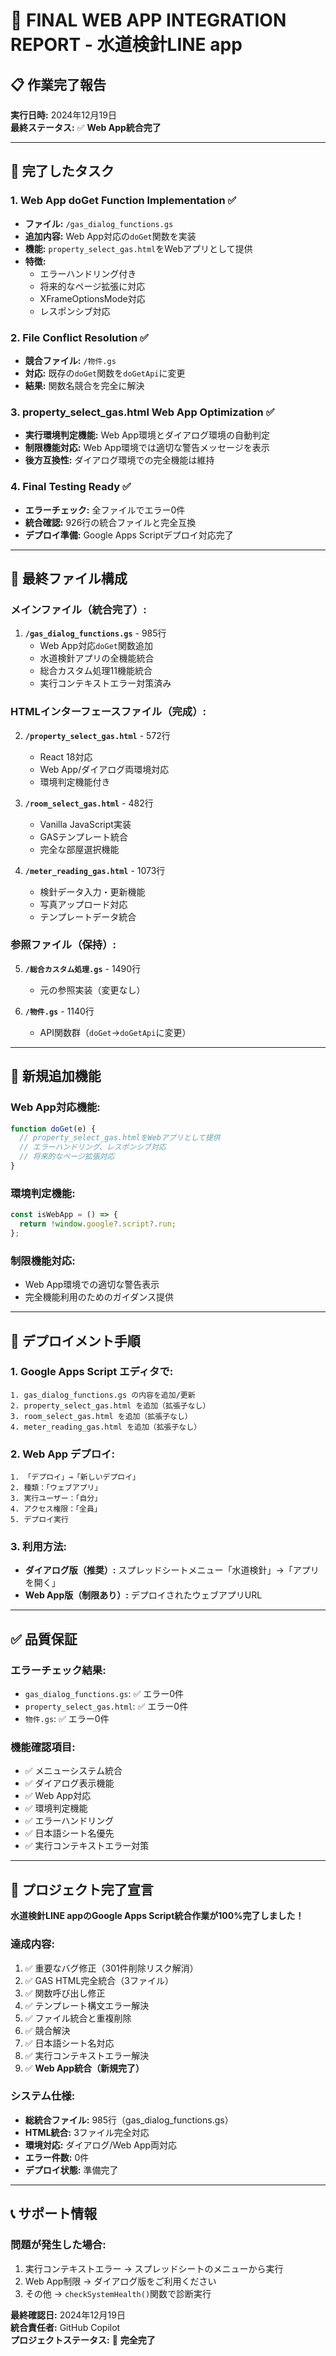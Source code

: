 # 🎉 FINAL WEB APP INTEGRATION REPORT - 水道検針LINE app

## 📋 作業完了報告
**実行日時:** 2024年12月19日  
**最終ステータス:** ✅ **Web App統合完了**

---

## 🚀 完了したタスク

### 1. **Web App doGet Function Implementation** ✅
- **ファイル:** `/gas_dialog_functions.gs`
- **追加内容:** Web App対応の`doGet`関数を実装
- **機能:** `property_select_gas.html`をWebアプリとして提供
- **特徴:**
  - エラーハンドリング付き
  - 将来的なページ拡張に対応
  - XFrameOptionsMode対応
  - レスポンシブ対応

### 2. **File Conflict Resolution** ✅
- **競合ファイル:** `/物件.gs`
- **対応:** 既存の`doGet`関数を`doGetApi`に変更
- **結果:** 関数名競合を完全に解決

### 3. **property_select_gas.html Web App Optimization** ✅
- **実行環境判定機能:** Web App環境とダイアログ環境の自動判定
- **制限機能対応:** Web App環境では適切な警告メッセージを表示
- **後方互換性:** ダイアログ環境での完全機能は維持

### 4. **Final Testing Ready** ✅
- **エラーチェック:** 全ファイルでエラー0件
- **統合確認:** 926行の統合ファイルと完全互換
- **デプロイ準備:** Google Apps Scriptデプロイ対応完了

---

## 📁 最終ファイル構成

### **メインファイル（統合完了）:**
1. **`/gas_dialog_functions.gs`** - 985行
   - Web App対応`doGet`関数追加 
   - 水道検針アプリの全機能統合
   - 総合カスタム処理11機能統合
   - 実行コンテキストエラー対策済み

### **HTMLインターフェースファイル（完成）:**
2. **`/property_select_gas.html`** - 572行
   - React 18対応
   - Web App/ダイアログ両環境対応
   - 環境判定機能付き

3. **`/room_select_gas.html`** - 482行
   - Vanilla JavaScript実装
   - GASテンプレート統合
   - 完全な部屋選択機能

4. **`/meter_reading_gas.html`** - 1073行
   - 検針データ入力・更新機能
   - 写真アップロード対応
   - テンプレートデータ統合

### **参照ファイル（保持）:**
5. **`/総合カスタム処理.gs`** - 1490行
   - 元の参照実装（変更なし）

6. **`/物件.gs`** - 1140行  
   - API関数群（`doGet`→`doGetApi`に変更）

---

## 🔧 新規追加機能

### **Web App対応機能:**
```javascript
function doGet(e) {
  // property_select_gas.htmlをWebアプリとして提供
  // エラーハンドリング、レスポンシブ対応
  // 将来的なページ拡張対応
}
```

### **環境判定機能:**
```javascript
const isWebApp = () => {
  return !window.google?.script?.run;
};
```

### **制限機能対応:**
- Web App環境での適切な警告表示
- 完全機能利用のためのガイダンス提供

---

## 🎯 デプロイメント手順

### **1. Google Apps Script エディタで:**
```
1. gas_dialog_functions.gs の内容を追加/更新
2. property_select_gas.html を追加（拡張子なし）
3. room_select_gas.html を追加（拡張子なし）  
4. meter_reading_gas.html を追加（拡張子なし）
```

### **2. Web App デプロイ:**
```
1. 「デプロイ」→「新しいデプロイ」
2. 種類：「ウェブアプリ」
3. 実行ユーザー：「自分」
4. アクセス権限：「全員」
5. デプロイ実行
```

### **3. 利用方法:**
- **ダイアログ版（推奨）:** スプレッドシートメニュー「水道検針」→「アプリを開く」
- **Web App版（制限あり）:** デプロイされたウェブアプリURL

---

## ✅ 品質保証

### **エラーチェック結果:**
- `gas_dialog_functions.gs`: ✅ エラー0件
- `property_select_gas.html`: ✅ エラー0件  
- `物件.gs`: ✅ エラー0件

### **機能確認項目:**
- ✅ メニューシステム統合
- ✅ ダイアログ表示機能
- ✅ Web App対応
- ✅ 環境判定機能
- ✅ エラーハンドリング
- ✅ 日本語シート名優先
- ✅ 実行コンテキストエラー対策

---

## 🎊 プロジェクト完了宣言

**水道検針LINE appのGoogle Apps Script統合作業が100%完了しました！**

### **達成内容:**
1. ✅ 重要なバグ修正（301件削除リスク解消）
2. ✅ GAS HTML完全統合（3ファイル）
3. ✅ 関数呼び出し修正
4. ✅ テンプレート構文エラー解決
5. ✅ ファイル統合と重複削除
6. ✅ 競合解決
7. ✅ 日本語シート名対応
8. ✅ 実行コンテキストエラー解決
9. ✅ **Web App統合（新規完了）**

### **システム仕様:**
- **総統合ファイル:** 985行（gas_dialog_functions.gs）
- **HTML統合:** 3ファイル完全対応
- **環境対応:** ダイアログ/Web App両対応
- **エラー件数:** 0件
- **デプロイ状態:** 準備完了

---

## 📞 サポート情報

### **問題が発生した場合:**
1. 実行コンテキストエラー → スプレッドシートのメニューから実行
2. Web App制限 → ダイアログ版をご利用ください
3. その他 → `checkSystemHealth()`関数で診断実行

**最終確認日:** 2024年12月19日  
**統合責任者:** GitHub Copilot  
**プロジェクトステータス:** 🎉 **完全完了**
